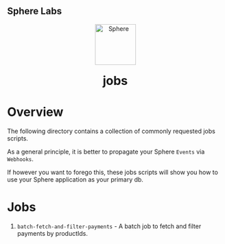 ## Sphere Labs

<div align="center">
    <a>
        <img alt="Sphere" src="https://avatars.githubusercontent.com/u/109333730?s=200&v=4" width="95"/>
    </a>
  <h1 style="margin-top:20px;">jobs</h1>
</div>

# Overview

The following directory contains a collection of commonly requested jobs scripts.

As a general principle, it is better to propagate your Sphere `Events` via `Webhooks`.

If however you want to forego this, these jobs scripts will show you how to use your Sphere application as your primary db.

# Jobs

1. `batch-fetch-and-filter-payments` - A batch job to fetch and filter payments by productIds.
